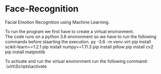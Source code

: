 # Face-Recognition
Facial Emotion Recognition using Machine Learning. 

To run the program we first have to create a virtual environment.</br>
The code runs on a python 3.6 environment so we have to run the following commands before staarting the execution.
 py -3.6 -m venv virt
 pip install scikit-learn==1.2.1
 pip install numpy==1.11.3
 pip install pillow
 pip install cv2
 pip install matplotlib
 
 To activate and run the virtual environment run the following command:
          .\virt\Scripts\activate
